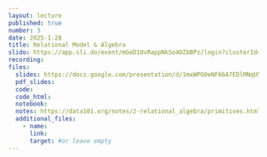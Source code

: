 ```yaml
---
layout: lecture
published: true
number: 3
date: 2025-1-28
title: Relational Model & Algebra
slido: https://app.sli.do/event/mGeD1UvRappNkSo4DZbBPz/login?clusterId=eu1&redirect_url=https%3A%2F%2Fapp.sli.do%2Fevent%2FmGeD1UvRappNkSo4DZbBPz
recording: 
files:
  slides: https://docs.google.com/presentation/d/1mxWPG0eNF66A7EDlMNqU5nlKJ3bahozRMnuEfR8zX1E/edit?usp=share_link
  pdf_slides:
  code:
  code_html:
  notebook:
  notes: https://data101.org/notes/2-relational_algebra/primitives.html
  additional_files:
    - name:
      link:
      target: #or leave empty
---
```


